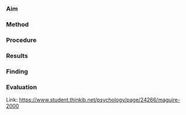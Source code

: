 ### Aim

### Method

### Procedure 

### Results 

### Finding 

### Evaluation 

Link: https://www.student.thinkib.net/psychology/page/24266/maguire-2000